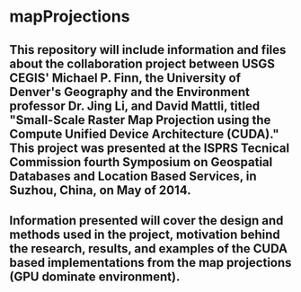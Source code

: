 # mapProjections

## This repository will include information and files about the collaboration project between USGS CEGIS' Michael P. Finn, the University of Denver's Geography and the Environment professor Dr. Jing Li, and David Mattli, titled "Small-Scale Raster Map Projection using the Compute Unified Device Architecture (CUDA)." This project was presented at the ISPRS Tecnical Commission fourth Symposium on Geospatial Databases and Location Based Services, in Suzhou, China, on May of 2014.

## Information presented will cover the design and methods used in the project, motivation behind the research, results, and examples of the CUDA based implementations from the map projections (GPU dominate environment).
